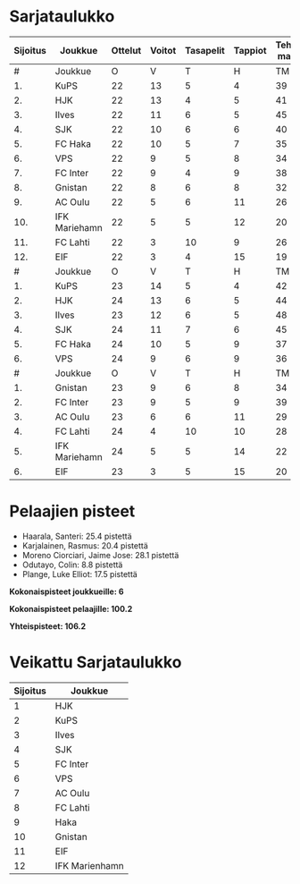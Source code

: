 # Sarjataulukko
| Sijoitus | Joukkue | Ottelut | Voitot | Tasapelit | Tappiot | Tehdyt maalit | Päästetyt maalit | Maaliero | Syötöt |
|----------|---------|---------|--------|-----------|---------|----------------|-------------------|----------|-------|
|# | Joukkue | O | V | T | H | TM | PM | ME | S | L | L% | R | KK | PK | PA | P|
|1. | KuPS | 22 | 13 | 5 | 4 | 39 | 22 | 17 | 19 | 255 | 15,29 | 231 | 32 | 1 | 32 | 44|
|2. | HJK | 22 | 13 | 4 | 5 | 41 | 21 | 20 | 28 | 315 | 13,02 | 235 | 37 | 1 | 32 | 43|
|3. | Ilves | 22 | 11 | 6 | 5 | 45 | 25 | 20 | 36 | 238 | 18,91 | 238 | 56 | 4 | 42 | 39|
|4. | SJK | 22 | 10 | 6 | 6 | 40 | 33 | 7 | 27 | 285 | 14,04 | 270 | 52 | 0 | 45 | 36|
|5. | FC Haka | 22 | 10 | 5 | 7 | 35 | 32 | 3 | 25 | 199 | 17,59 | 283 | 65 | 2 | 43 | 35|
|6. | VPS | 22 | 9 | 5 | 8 | 34 | 36 | -2 | 18 | 239 | 14,23 | 253 | 38 | 3 | 32 | 32|
|7. | FC Inter | 22 | 9 | 4 | 9 | 38 | 29 | 9 | 29 | 226 | 16,81 | 217 | 49 | 2 | 38 | 31|
|8. | Gnistan | 22 | 8 | 6 | 8 | 32 | 34 | -2 | 23 | 213 | 15,02 | 251 | 63 | 1 | 31 | 30|
|9. | AC Oulu | 22 | 5 | 6 | 11 | 26 | 36 | -10 | 17 | 180 | 14,44 | 299 | 62 | 7 | 38 | 21|
|10. | IFK Mariehamn | 22 | 5 | 5 | 12 | 20 | 38 | -18 | 10 | 179 | 11,17 | 220 | 53 | 5 | 23 | 20|
|11. | FC Lahti | 22 | 3 | 10 | 9 | 26 | 38 | -12 | 21 | 189 | 13,76 | 218 | 50 | 1 | 35 | 19|
|12. | EIF | 22 | 3 | 4 | 15 | 19 | 51 | -32 | 11 | 175 | 10,86 | 241 | 61 | 4 | 25 | 13|
|# | Joukkue | O | V | T | H | TM | PM | ME | S | L | L% | R | KK | PK | PA | P|
|1. | KuPS | 23 | 14 | 5 | 4 | 42 | 23 | 19 | 22 | 261 | 16,09 | 240 | 33 | 1 | 34 | 47|
|2. | HJK | 24 | 13 | 6 | 5 | 44 | 24 | 20 | 30 | 343 | 12,83 | 263 | 44 | 1 | 34 | 45|
|3. | Ilves | 23 | 12 | 6 | 5 | 48 | 27 | 21 | 38 | 252 | 19,05 | 247 | 56 | 4 | 43 | 42|
|4. | SJK | 24 | 11 | 7 | 6 | 45 | 35 | 10 | 30 | 308 | 14,61 | 287 | 55 | 0 | 51 | 40|
|5. | FC Haka | 24 | 10 | 5 | 9 | 37 | 38 | -1 | 26 | 213 | 17,37 | 306 | 71 | 3 | 43 | 35|
|6. | VPS | 24 | 9 | 6 | 9 | 36 | 40 | -4 | 19 | 266 | 13,53 | 274 | 42 | 3 | 36 | 33|
|# | Joukkue | O | V | T | H | TM | PM | ME | S | L | L% | R | KK | PK | PA | P|
|1. | Gnistan | 23 | 9 | 6 | 8 | 34 | 35 | -1 | 25 | 223 | 15,25 | 257 | 64 | 1 | 31 | 33|
|2. | FC Inter | 23 | 9 | 5 | 9 | 39 | 30 | 9 | 30 | 233 | 16,74 | 223 | 50 | 2 | 39 | 32|
|3. | AC Oulu | 23 | 6 | 6 | 11 | 29 | 36 | -7 | 19 | 191 | 15,18 | 318 | 65 | 8 | 38 | 24|
|4. | FC Lahti | 24 | 4 | 10 | 10 | 28 | 42 | -14 | 23 | 206 | 13,59 | 256 | 58 | 1 | 41 | 22|
|5. | IFK Mariehamn | 24 | 5 | 5 | 14 | 22 | 42 | -20 | 11 | 206 | 10,68 | 230 | 56 | 5 | 26 | 20|
|6. | EIF | 23 | 3 | 5 | 15 | 20 | 52 | -32 | 12 | 181 | 11,05 | 255 | 64 | 4 | 26 | 14|

# Pelaajien pisteet
* Haarala, Santeri: 25.4 pistettä
* Karjalainen, Rasmus: 20.4 pistettä
* Moreno Ciorciari, Jaime Jose: 28.1 pistettä
* Odutayo, Colin: 8.8 pistettä
* Plange, Luke Elliot: 17.5 pistettä

**Kokonaispisteet joukkueille: 6**

**Kokonaispisteet pelaajille: 100.2**

**Yhteispisteet: 106.2**

# Veikattu Sarjataulukko
| Sijoitus | Joukkue |
|----------|---------|
| 1 | HJK |
| 2 | KuPS |
| 3 | Ilves |
| 4 | SJK |
| 5 | FC Inter |
| 6 | VPS |
| 7 | AC Oulu |
| 8 | FC Lahti |
| 9 | Haka |
| 10 | Gnistan |
| 11 | EIF |
| 12 | IFK Marienhamn |
